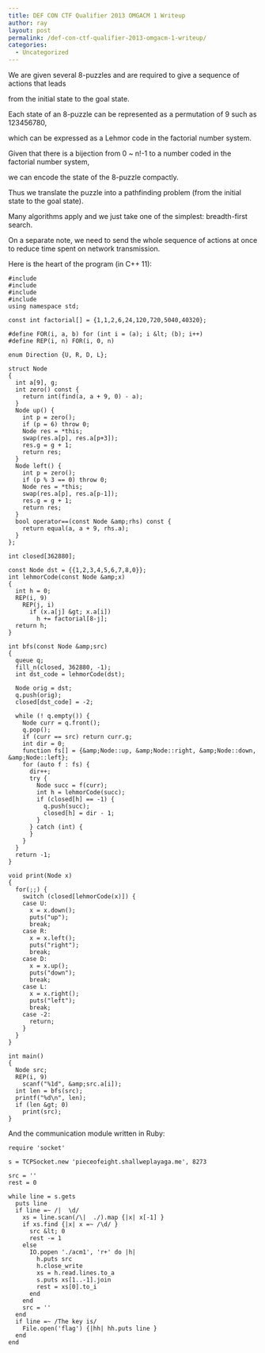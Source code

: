```yaml
---
title: DEF CON CTF Qualifier 2013 OMGACM 1 Writeup
author: ray
layout: post
permalink: /def-con-ctf-qualifier-2013-omgacm-1-writeup/
categories:
  - Uncategorized
---
```

We are given several 8-puzzles and are required to give a sequence of actions that leads

from the initial state to the goal state.

Each state of an 8-puzzle can be represented as a permutation of 9 such as 123456780,

which can be expressed as a Lehmor code in the factorial number system.

Given that there is a bijection from 0 ~ n!-1 to a number coded in the factorial number system,

we can encode the state of the 8-puzzle compactly.

Thus we translate the puzzle into a pathfinding problem (from the initial state to the goal state).

Many algorithms apply and we just take one of the simplest: breadth-first search.

On a separate note, we need to send the whole sequence of actions at once to reduce time spent on network transmission.

Here is the heart of the program (in C++ 11):

    #include 
    #include 
    #include 
    #include 
    using namespace std;
    
    const int factorial[] = {1,1,2,6,24,120,720,5040,40320};
    
    #define FOR(i, a, b) for (int i = (a); i &lt; (b); i++)
    #define REP(i, n) FOR(i, 0, n)
    
    enum Direction {U, R, D, L};
    
    struct Node
    {
      int a[9], g;
      int zero() const {
        return int(find(a, a + 9, 0) - a);
      }
      Node up() {
        int p = zero();
        if (p = 6) throw 0;
        Node res = *this;
        swap(res.a[p], res.a[p+3]);
        res.g = g + 1;
        return res;
      }
      Node left() {
        int p = zero();
        if (p % 3 == 0) throw 0;
        Node res = *this;
        swap(res.a[p], res.a[p-1]);
        res.g = g + 1;
        return res;
      }
      bool operator==(const Node &amp;rhs) const {
        return equal(a, a + 9, rhs.a);
      }
    };
    
    int closed[362880];
    
    const Node dst = {{1,2,3,4,5,6,7,8,0}};
    int lehmorCode(const Node &amp;x)
    {
      int h = 0;
      REP(i, 9)
        REP(j, i)
          if (x.a[j] &gt; x.a[i])
            h += factorial[8-j];
      return h;
    }
    
    int bfs(const Node &amp;src)
    {
      queue q;
      fill_n(closed, 362880, -1);
      int dst_code = lehmorCode(dst);
    
      Node orig = dst;
      q.push(orig);
      closed[dst_code] = -2;
    
      while (! q.empty()) {
        Node curr = q.front();
        q.pop();
        if (curr == src) return curr.g;
        int dir = 0;
        function fs[] = {&amp;Node::up, &amp;Node::right, &amp;Node::down, &amp;Node::left};
        for (auto f : fs) {
          dir++;
          try {
            Node succ = f(curr);
            int h = lehmorCode(succ);
            if (closed[h] == -1) {
              q.push(succ);
              closed[h] = dir - 1;
            }
          } catch (int) {
          }
        }
      }
      return -1;
    }
    
    void print(Node x)
    {
      for(;;) {
        switch (closed[lehmorCode(x)]) {
        case U:
          x = x.down();
          puts("up");
          break;
        case R:
          x = x.left();
          puts("right");
          break;
        case D:
          x = x.up();
          puts("down");
          break;
        case L:
          x = x.right();
          puts("left");
          break;
        case -2:
          return;
        }
      }
    }
    
    int main()
    {
      Node src;
      REP(i, 9)
        scanf("%1d", &amp;src.a[i]);
      int len = bfs(src);
      printf("%d\n", len);
      if (len &gt; 0)
        print(src);
    }
    

And the communication module written in Ruby:

    require 'socket'
    
    s = TCPSocket.new 'pieceofeight.shallweplayaga.me', 8273
    
    src = ''
    rest = 0
    
    while line = s.gets
      puts line
      if line =~ /|  \d/
        xs = line.scan(/\|  ./).map {|x| x[-1] }
        if xs.find {|x| x =~ /\d/ }
          src &lt; 0
          rest -= 1
        else
          IO.popen './acm1', 'r+' do |h|
            h.puts src
            h.close_write
            xs = h.read.lines.to_a
            s.puts xs[1..-1].join
            rest = xs[0].to_i
          end
        end
        src = ''
      end
      if line =~ /The key is/
        File.open('flag') {|hh| hh.puts line }
      end
    end
